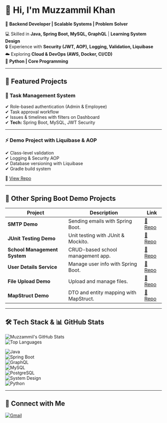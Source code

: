 # 👋 Hi, I'm Muzzammil Khan  

🚀 **Backend Developer | Scalable Systems | Problem Solver**  

💻 Skilled in **Java, Spring Boot, MySQL, GraphQL** | **Learning System Design**  
🔒 Experience with **Security (JWT, AOP), Logging, Validation, Liquibase**  
☁️ Exploring **Cloud & DevOps (AWS, Docker, CI/CD)**  
🐍 **Python | Core Programming**


---

## 📂 Featured Projects  

### 📝 Task Management System  
✔ Role-based authentication (Admin & Employee)  
✔ Task approval workflow  
✔ Issues & timelines with filters on Dashboard  
✔ **Tech:** Spring Boot, MySQL, JWT Security

---

### ⚡ Demo Project with Liquibase & AOP  
✔ Class-level validation  
✔ Logging & Security AOP  
✔ Database versioning with Liquibase  
✔ Gradle build system  

🔗 [View Repo](https://github.com/dev-muzzammil/liquibase-demo-Project)  

---

## 📂 Other Spring Boot Demo Projects  

| Project | Description | Link |
|---------|-------------|------|
| **SMTP Demo** | Sending emails with Spring Boot. | [🔗 Repo](https://github.com/dev-muzzammil/SMTP) |
| **JUnit Testing Demo** | Unit testing with JUnit & Mockito. | [🔗 Repo](https://github.com/dev-muzzammil/Junit-testing) |
| **School Management System** | CRUD-based school management app. | [🔗 Repo](https://github.com/dev-muzzammil/school-management-system) |
| **User Details Service** | Manage user info with Spring Boot. | [🔗 Repo](https://github.com/dev-muzzammil/user_details) |
| **File Upload Demo** | Upload and manage files. | [🔗 Repo](https://github.com/dev-muzzammil/file_upload) |
| **MapStruct Demo** | DTO and entity mapping with MapStruct. | [🔗 Repo](https://github.com/dev-muzzammil/mapStruct) |

---

## 🛠️ Tech Stack & 📊 GitHub Stats  

![Muzzammil's GitHub Stats](https://github-readme-stats.vercel.app/api?username=dev-muzzammil&show_icons=true&theme=radical)  
![Top Languages](https://github-readme-stats.vercel.app/api/top-langs/?username=dev-muzzammil&layout=compact&theme=radical)  

![Java](https://img.shields.io/badge/Java-ED8B00?style=for-the-badge&logo=openjdk&logoColor=white)  
![Spring Boot](https://img.shields.io/badge/Spring%20Boot-6DB33F?style=for-the-badge&logo=springboot&logoColor=white)  
![GraphQL](https://img.shields.io/badge/GraphQL-E10098?style=for-the-badge&logo=graphql&logoColor=white)  
![MySQL](https://img.shields.io/badge/MySQL-4479A1?style=for-the-badge&logo=mysql&logoColor=white)  
![PostgreSQL](https://img.shields.io/badge/PostgreSQL-316192?style=for-the-badge&logo=postgresql&logoColor=white)  
![System Design](https://img.shields.io/badge/System%20Design-000000?style=for-the-badge&logo=diagram&logoColor=white)  
![Python](https://img.shields.io/badge/Python-3776AB?style=for-the-badge&logo=python&logoColor=white)  


---

## 🔗 Connect with Me  
[![Gmail](https://img.shields.io/badge/Gmail-red?logo=gmail&style=for-the-badge)](mailto:khanmuzzamml815@gmail.com)  
